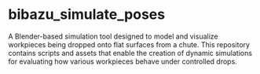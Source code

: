 # bibazu_simulate_poses
A Blender-based simulation tool designed to model and visualize workpieces being dropped onto flat surfaces from a chute. This repository contains scripts and assets that enable the creation of dynamic simulations for evaluating how various workpieces behave under controlled drops. 

